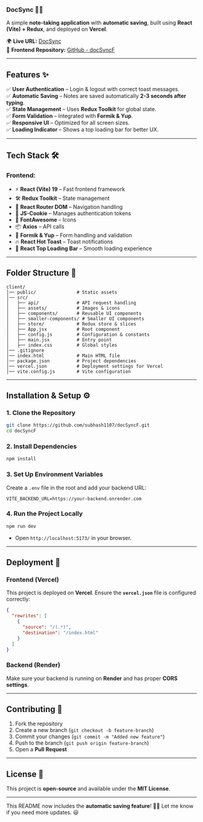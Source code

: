 ### **DocSync** 📒🚀  
A simple **note-taking application** with **automatic saving**, built using **React (Vite) + Redux**, and deployed on **Vercel**.  

🌍 **Live URL:** [DocSync](https://docsync-chi.vercel.app/login)  
📂 **Frontend Repository:** [GitHub - docSyncF](https://github.com/subhash1107/docSyncF)  

---

## **Features** ✨  
✅ **User Authentication** – Login & logout with correct toast messages.  
✅ **Automatic Saving** – Notes are saved automatically **2-3 seconds after typing**.  
✅ **State Management** – Uses **Redux Toolkit** for global state.  
✅ **Form Validation** – Integrated with **Formik & Yup**.  
✅ **Responsive UI** – Optimized for all screen sizes.  
✅ **Loading Indicator** – Shows a top loading bar for better UX.  

---

## **Tech Stack** 🛠️  
### **Frontend:**  
- ⚡ **React (Vite) 19** – Fast frontend framework  
- 🛠 **Redux Toolkit** – State management  
- 🔀 **React Router DOM** – Navigation handling  
- 🍪 **JS-Cookie** – Manages authentication tokens  
- 🎨 **FontAwesome** – Icons  
- 📦 **Axios** – API calls  
- 📝 **Formik & Yup** – Form handling and validation  
- 🔥 **React Hot Toast** – Toast notifications  
- 🚀 **React Top Loading Bar** – Smooth loading experience  

---

## **Folder Structure** 📁  
```
client/
│── public/               # Static assets
│── src/
│   ├── api/              # API request handling
│   ├── assets/           # Images & icons
│   ├── components/       # Reusable UI components
│   ├── smaller-components/ # Smaller UI components
│   ├── store/            # Redux store & slices
│   ├── App.jsx           # Root component
│   ├── config.js         # Configuration & constants
│   ├── main.jsx          # Entry point
│   ├── index.css         # Global styles
│── .gitignore
│── index.html            # Main HTML file
│── package.json          # Project dependencies
│── vercel.json           # Deployment settings for Vercel
│── vite.config.js        # Vite configuration
```

---

## **Installation & Setup** ⚙️  
### **1. Clone the Repository**  
```sh
git clone https://github.com/subhash1107/docSyncF.git
cd docSyncF
```

### **2. Install Dependencies**  
```sh
npm install
```

### **3. Set Up Environment Variables**  
Create a `.env` file in the root and add your backend URL:  
```
VITE_BACKEND_URL=https://your-backend.onrender.com
```

### **4. Run the Project Locally**  
```sh
npm run dev
```
- Open `http://localhost:5173/` in your browser.

---

## **Deployment** 🚀  
### **Frontend (Vercel)**
This project is deployed on **Vercel**. Ensure the **`vercel.json`** file is configured correctly:

```json
{
  "rewrites": [
    {
      "source": "/(.*)",
      "destination": "/index.html"
    }
  ]
}
```

### **Backend (Render)**
Make sure your backend is running on **Render** and has proper **CORS settings**.

---

## **Contributing** 🤝  
1. Fork the repository  
2. Create a new branch (`git checkout -b feature-branch`)  
3. Commit your changes (`git commit -m "Added new feature"`)  
4. Push to the branch (`git push origin feature-branch`)  
5. Open a **Pull Request**  

---

## **License** 📜  
This project is **open-source** and available under the **MIT License**.

---

This README now includes the **automatic saving feature**! 🚀🔥 Let me know if you need more updates. 😃